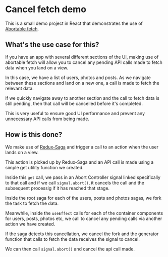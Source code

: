 # Cancel fetch demo

This is a small demo project in React that demonstrates the use of [Abortable fetch](https://developers.google.com/web/updates/2017/09/abortable-fetch).

## What's the use case for this?

If you have an app with several different sections of the UI, making use of abortable fetch will allow you to cancel any pending API calls made to fetch data when you land on a view.

In this case, we have a list of users, photos and posts. As we navigate between these sections and land on a new one, a call is made to fetch the relevant data.

If we quickly navigate away to another section and the call to fetch data is still pending, then that call will be cancelled before it's completed.

This is very useful to ensure good UI performance and prevent any unnecessary API calls from being made.

## How is this done?

We make use of [Redux-Saga](https://redux-saga.js.org/) and trigger a call to an action when the user lands on a view.

This action is picked up by Redux-Saga and an API call is made using a simple get utility function we created.

Inside this `get` call, we pass in an Abort Controller signal linked specifically to that call and if we call `signal.abort()`, it cancels the call and the subsequent processig if it has reached that stage.

Inside the root saga for each of the users, posts and photos sagas, we fork the task to fetch the data.

Meanwhile, inside the `useEffect` calls for each of the container components for users, posts, photos etc, we call to cancel any pending calls via another action we have created.

If the saga detects this cancellation, we cancel the fork and the generator function that calls to fetch the data receives the signal to cancel.

We can then call `signal.abort()` and cancel the api call made.